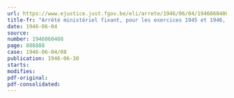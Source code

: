 ```yaml
---
url: https://www.ejustice.just.fgov.be/eli/arrete/1946/06/04/1946060408/justel
title-fr: "Arrêté ministériel fixant, pour les exercices 1945 et 1946, la contribution provisionnelle à verser au Conseil professionnel du Commerce de Gros en Produits chimiques, en liquidation"
date: 1946-06-04
source:
number: 1946060408
page: 888888
case: 1946-06-04/08
publication: 1946-06-30
starts:
modifies:
pdf-original:
pdf-consolidated:
---
```


